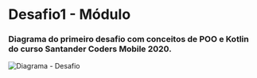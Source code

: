# Desafio1 - Módulo

### Diagrama do primeiro desafio com conceitos de POO e Kotlin do curso Santander Coders Mobile 2020.

![Diagrama - Desafio](https://user-images.githubusercontent.com/58220939/94641916-fe61ea80-02b8-11eb-8303-ea15bc187191.png)
